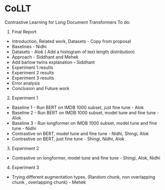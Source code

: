 # CoLLT
Contrastive Learning for Long Document Transformers 
To do:
1. Final Report
  * Introduction, Related work, Datasets - Copy from proposal
  * Baselines - Nidhi
  * Datasets - Alok ( Add a histogram of text length distribution)
  * Approach - Siddhant and Mehek
  * Add barlow twins explanation - Siddhant
  * Experiment 1 results
  * Experiment 2 results
  * Experiment 3 results
  * Error analysis
  * Conclusion and Future work
2. Experiment 1
  * Baseline 1 - Run BERT on IMDB 1000 subset, just fine tune - Alok
  * Baseline 2 - Run BERT on IMDB 1000 subset, model tune and fine tune - Alok
  * Baseline 3 - Run longformer on IMDB 1000 subset, model tune and fine tune - Nidhi
  * Contrastive on BERT, model tune and fine tune - Nidhi, Shingi, Alok
  * Contrastive on BERT, just fine tune - Shingi, Nidhi, Alok
3. Experiment 2
  * Contrastive on longformer, model tune and fine tune - Shingi, Alok, Nidhi
4. Experiment 3
  * Trying different augmentation types. (Random chunk, non overlapping chunk , overlapping chunk) - Mehek

